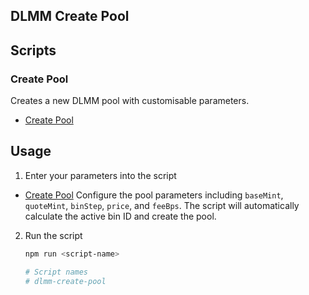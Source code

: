 ## DLMM Create Pool

## Scripts

### Create Pool

Creates a new DLMM pool with customisable parameters.

- [Create Pool](./src/create-pool.ts)

## Usage

1. Enter your parameters into the script

- [Create Pool](./src/create-pool.ts) Configure the pool parameters including `baseMint`,
  `quoteMint`, `binStep`, `price`, and `feeBps`. The script will automatically calculate the active
  bin ID and create the pool.

2. Run the script

   ```bash
   npm run <script-name>

   # Script names
   # dlmm-create-pool
   ```
